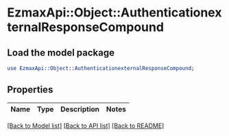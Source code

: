 # EzmaxApi::Object::AuthenticationexternalResponseCompound

## Load the model package
```perl
use EzmaxApi::Object::AuthenticationexternalResponseCompound;
```

## Properties
Name | Type | Description | Notes
------------ | ------------- | ------------- | -------------

[[Back to Model list]](../README.md#documentation-for-models) [[Back to API list]](../README.md#documentation-for-api-endpoints) [[Back to README]](../README.md)


